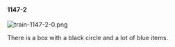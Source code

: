 #### 1147-2
![train-1147-2-0.png](https://github.com/lil-lab/nlvr/raw/master/nlvr/train/images/66/train-1147-2-0.png "train-1147-2-0.png")

There is a box with a black circle and a lot of blue items.
